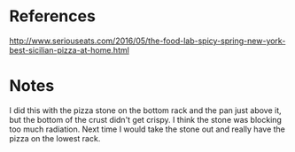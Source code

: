 References
==========
http://www.seriouseats.com/2016/05/the-food-lab-spicy-spring-new-york-best-sicilian-pizza-at-home.html

Notes
=====
I did this with the pizza stone on the bottom rack and the pan just above it, 
but the bottom of the crust didn't get crispy.  I think the stone was blocking 
too much radiation.  Next time I would take the stone out and really have the 
pizza on the lowest rack.
